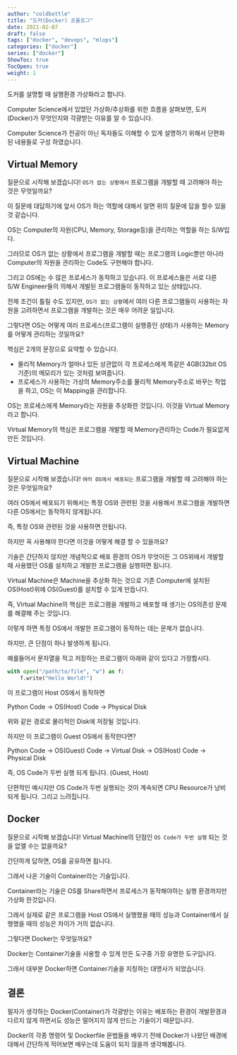 ```yaml
---
author: "coldbottle"
title: "도커(Docker) 프롤로그"
date: 2021-02-07
draft: false
tags: ["docker", "devops", "mlops"]
categories: ["docker"]
series: ["docker"]
ShowToc: true
TocOpen: true
weight: 1
---
```


도커를 설명할 때 실행환경 가상화라고 합니다.

Computer Science에서 있었던 가상화/추상화를 위한 흐름을 살펴보면, 도커(Docker)가 무엇인지와 각광받는 이유를 알 수 있습니다.

Computer Science가 전공이 아닌 독자들도 이해할 수 있게 설명하기 위해서 단편화된 내용들로 구성 하였습니다.

## Virtual Memory

질문으로 시작해 보겠습니다! `OS가 없는 상황에서` 프로그램을 개발할 때 고려해야 하는 것은 무엇일까요?

이 질문에 대답하기에 앞서 OS가 하는 역할에 대해서 알면 위의 질문에 답을 할수 있을 것 같습니다.

OS는 Computer의 자원(CPU, Memory, Storage등)을 관리하는 역할을 하는 S/W입다.

그러므로 OS가 없는 상황에서 프로그램을 개발할 때는 프로그램의 Logic뿐만 아니라 Computer의 자원을 관리하는 Code도 구현해야 합니다.

그리고 OS에는 수 많은 프로세스가 동작하고 있습니다. 이 프로세스들은 서로 다른 S/W Engineer들의 의해서 개발된 프로그램들이 동작하고 있는 상태입니다.

전제 조건이 틀릴 수도 있지만, `OS가 없는 상황`에서 여러 다른 프로그램들이 사용하는 자원을 고려하면서 프로그램을 개발하는 것은 매우 어려운 일입니다.

그렇다면 OS는 어떻게 여러 프로세스(프로그램이 실행중인 상태)가 사용하는 Memory를 어떻게 관리하는 것일까요?

핵심은 2개의 문장으로 요약할 수 있습니다.

* 물리적 Memory가 얼마나 있든 상관없이 각 프로세스에게 똑같은 4GB(32bit OS기준)의 메모리가 있는 것처럼 보여줍니다.
* 프로세스가 사용하는 가상의 Memory주소를 물리적 Memory주소로 바꾸는 작업을 하고, OS는 이 Mapping을 관리합니다.

OS는 프로세스에게 Memory라는 자원을 추상화한 것입니다. 이것을 Virtual Memory라고 합니다.

Virtual Memory의 핵심은 프로그램을 개발할 때 Memory관리하는 Code가 필요없게 만든 것입니다.

## Virtual Machine

질문으로 시작해 보겠습니다! `여러 OS에서 배포되는` 프로그램을 개발할 때 고려해야 하는 것은 무엇일까요?

여러 OS에서 배포되기 위해서는 특정 OS와 관련된 것을 사용해서 프로그램을 개발하면 다른 OS에서는 동작하지 않게됩니다.

즉, 특정 OS와 관련된 것을 사용하면 안됩니다.

하지만 꼭 사용해야 한다면 이것을 어떻게 해결 할 수 있을까요?

기술은 간단하지 않지만 개념적으로 배포 환경의 OS가 무엇이든 그 OS위에서 개발할 때 사용했던 OS를 설치하고 개발한 프로그램을 실행하면 됩니다.

Virtual Machine은 Machine을 추상화 하는 것으로 기존 Computer에 설치된 OS(Host)위에 OS(Guest)를 설치할 수 있게 만듭니다.

즉, Virtual Machine의 핵심은 프로그램을 개발하고 배포할 때 생기는 OS의존성 문제를 해결해 주는 것입니다.

이렇게 하면 특정 OS에서 개발한 프로그램이 동작하는 데는 문제가 없습니다.

하지만, 큰 단점이 하나 발생하게 됩니다.

예를들어서 문자열을 적고 저장하는 프로그램이 아래와 같이 있다고 가정합시다.
```python
with open("/path/to/file", "w") as f:
    f.write("Hello World!")
```

이 프로그램이 Host OS에서 동작하면

Python Code -> OS(Host) Code -> Physical Disk

위와 같은 경로로 물리적인 Disk에 저장될 것입니다.

하지만 이 프로그램이 Guest OS에서 동작한다면?

Python Code -> OS(Guest) Code -> Virtual Disk -> OS(Host) Code -> Physical Disk

즉, OS Code가 두번 실행 되게 됩니다. (Guest, Host)

단편적인 예시지만 OS Code가 두번 실행되는 것이 계속되면 CPU Resource가 낭비되게 됩니다. 그리고 느려집니다.

## Docker

질문으로 시작해 보겠습니다! Virtual Machine의 단점인 `OS Code가 두번 실행` 되는 것을 없앨 수는 없을까요?

간단하게 답하면, OS를 공유하면 됩니다.

그래서 나온 기술이 Container라는 기술입니다.

Container라는 기술은 OS를 Share하면서 프로세스가 동작해야하는 실행 환경까지만 가상화 한것입니다.

그래서 실제로 같은 프로그램을 Host OS에서 실행했을 때의 성능과 Container에서 실행했을 때의 성능은 차이가 거의 없습니다.

그렇다면 Docker는 무엇일까요?

Docker는 Container기술을 사용할 수 있게 만든 도구중 가장 유명한 도구입니다.

그래서 대부분 Docker하면 Container기술을 지칭하는 대명사가 되었습니다.

## 결론

필자가 생각하는 Docker(Container)가 각광받는 이유는 배포하는 환경이 개발환경과 다르지 않게 하면서도 성능은 떨어지지 않게 만드는 기술이기 때문입니다.

Docker의 각종 명령어 및 Dockerfile 문법들을 배우기 전에 Docker가 나왔던 배경에 대해서 간단하게 적어보면 배우는데 도움이 되지 않을까 생각해봅니다.
